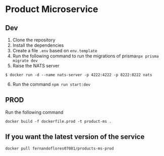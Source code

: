 # Product Microservice

## Dev

1. Clone the repository
2. Install the dependencies
3. Create a file `.env` based on `env.template`
4. Run the following command to run the migrations of prisma`npx prisma migrate dev`
5. Raise the NATS server

```
$ docker run -d --name nats-server -p 4222:4222 -p 8222:8222 nats
```

6. Run the command `npm run start:dev`

## PROD

Run the following command

```
docker build -f dockerfile.prod -t product-ms .
```

## If you want the latest version of the service

```
docker pull fernandoflores07081/products-ms-prod
```
